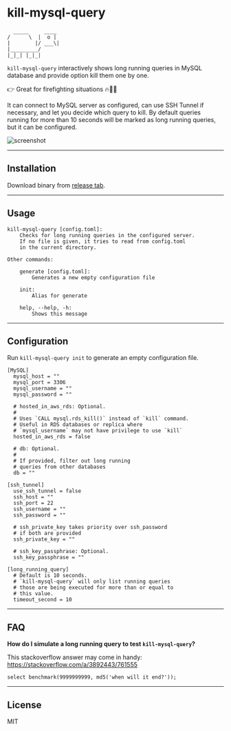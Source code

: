 # kill-mysql-query

```
  _____     ____
/      \  |  o |
|        |/ ___\|
|_________/
|_|_| |_|_|
```

`kill-mysql-query` interactively shows long running queries in MySQL database and provide option kill them one by one.

👉 Great for firefighting situations 🔥🚨🚒

It can connect to MySQL server as configured, can use SSH Tunnel if necessary, and let you decide which query to kill. By default queries running for more than 10 seconds will be marked as long running queries, but it can be configured.

![screenshot](https://raw.githubusercontent.com/mugli/go-kill-mysql-query/master/screenshot.png)

---

## Installation

Download binary from [release tab](https://github.com/mugli/go-kill-mysql-query/releases).

---

## Usage

```
kill-mysql-query [config.toml]:
	Checks for long running queries in the configured server.
	If no file is given, it tries to read from config.toml
	in the current directory.

Other commands:

	generate [config.toml]:
		Generates a new empty configuration file

	init:
		Alias for generate

	help, --help, -h:
		Shows this message

```

---

## Configuration

Run `kill-mysql-query init` to generate an empty configuration file.

```
[MySQL]
  mysql_host = ""
  mysql_port = 3306
  mysql_username = ""
  mysql_password = ""

  # hosted_in_aws_rds: Optional.
  #
  # Uses `CALL mysql.rds_kill()` instead of `kill` command.
  # Useful in RDS databases or replica where
  # `mysql_username` may not have privilege to use `kill`
  hosted_in_aws_rds = false

  # db: Optional.
  #
  # If provided, filter out long running
  # queries from other databases
  db = ""

[ssh_tunnel]
  use_ssh_tunnel = false
  ssh_host = ""
  ssh_port = 22
  ssh_username = ""
  ssh_password = ""

  # ssh_private_key takes priority over ssh_password
  # if both are provided
  ssh_private_key = ""

  # ssh_key_passphrase: Optional.
  ssh_key_passphrase = ""

[long_running_query]
  # Default is 10 seconds.
  # `kill-mysql-query` will only list running queries
  # those are being executed for more than or equal to
  # this value.
  timeout_second = 10

```

---

## FAQ

**How do I simulate a long running query to test `kill-mysql-query`?**

This stackoverflow answer may come in handy:
https://stackoverflow.com/a/3892443/761555

```
select benchmark(9999999999, md5('when will it end?'));
```

---

## License

MIT
